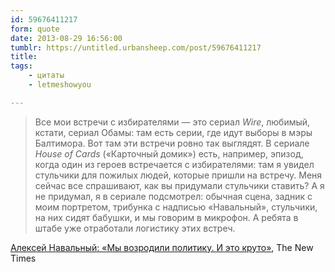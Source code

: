 ```yaml
---
id: 59676411217
form: quote
date: 2013-08-29 16:56:00
tumblr: https://untitled.urbansheep.com/post/59676411217
title: 
tags:
    - цитаты
    - letmeshowyou

---
```


<blockquote>
Все мои встречи с избирателями — это сериал <em>Wire</em>, любимый, кстати, сериал Обамы: там есть серии, где идут выборы в мэры Балтимора. Вот там эти встречи ровно так выглядят. В сериале <em>House of Сards</em> («Карточный домик») есть, например, эпизод, когда один из героев встречается с избирателями: там я увидел стульчики для пожилых людей, которые пришли на встречу. Меня сейчас все спрашивают, как вы придумали стульчики ставить? А я не придумал, я в сериале подсмотрел: обычная сцена, задник с моим портретом, трибунка с надписью «Навальный», стульчики, на них сидят бабушки, и мы говорим в микрофон. А ребята в штабе уже отработали логистику этих встреч.
</blockquote>

<a href="http://newtimes.ru/articles/detail/70195">Алексей Навальный: «Мы&nbsp;возродили политику.&nbsp;И&nbsp;это круто»</a>, The New Times
